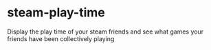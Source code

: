 # steam-play-time
Display the play time of your steam friends and see what games your friends have been collectively playing
